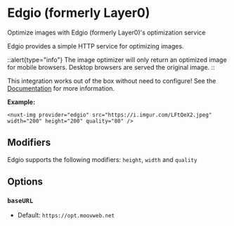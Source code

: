 # Edgio (formerly Layer0)

Optimize images with Edgio (formerly Layer0)'s optimization service

Edgio provides a simple HTTP service for optimizing images.

::alert{type="info"}
The image optimizer will only return an optimized image for mobile browsers. Desktop browsers are served the original image.
::

This integration works out of the box without need to configure!  See the [Documentation](https://docs.edg.io/guides/image_optimization) for more information.

**Example:**

```vue
<nuxt-img provider="edgio" src="https://i.imgur.com/LFtQeX2.jpeg" width="200" height="200" quality="80" />
```

## Modifiers

Edgio supports the following modifiers: `height`, `width` and `quality`

## Options

### `baseURL`

- Default: `https://opt.moovweb.net`
